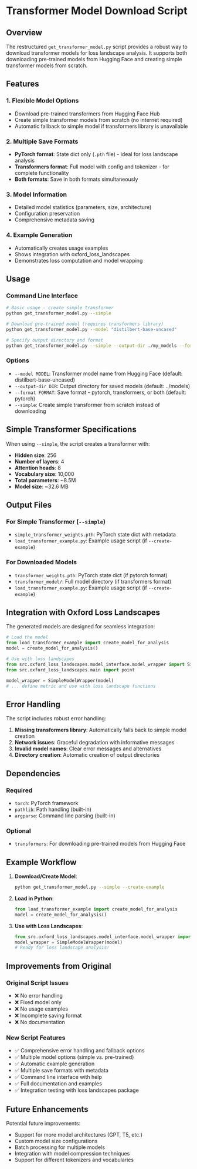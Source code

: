 # Transformer Model Download Script

## Overview

The restructured `get_transformer_model.py` script provides a robust way to download transformer models for loss landscape analysis. It supports both downloading pre-trained models from Hugging Face and creating simple transformer models from scratch.

## Features

### 1. **Flexible Model Options**

- Download pre-trained transformers from Hugging Face Hub
- Create simple transformer models from scratch (no internet required)
- Automatic fallback to simple model if transformers library is unavailable

### 2. **Multiple Save Formats**

- **PyTorch format**: State dict only (`.pth` file) - ideal for loss landscape analysis
- **Transformers format**: Full model with config and tokenizer - for complete functionality
- **Both formats**: Save in both formats simultaneously

### 3. **Model Information**

- Detailed model statistics (parameters, size, architecture)
- Configuration preservation
- Comprehensive metadata saving

### 4. **Example Generation**

- Automatically creates usage examples
- Shows integration with oxford_loss_landscapes
- Demonstrates loss computation and model wrapping

## Usage

### Command Line Interface

```bash
# Basic usage - create simple transformer
python get_transformer_model.py --simple

# Download pre-trained model (requires transformers library)
python get_transformer_model.py --model "distilbert-base-uncased"

# Specify output directory and format
python get_transformer_model.py --simple --output-dir ./my_models --format pytorch

```

### Options

- `--model MODEL`: Transformer model name from Hugging Face (default: distilbert-base-uncased)
- `--output-dir DIR`: Output directory for saved models (default: ../models)
- `--format FORMAT`: Save format - pytorch, transformers, or both (default: pytorch)
- `--simple`: Create simple transformer from scratch instead of downloading

## Simple Transformer Specifications

When using `--simple`, the script creates a transformer with:

- **Hidden size**: 256
- **Number of layers**: 4
- **Attention heads**: 8
- **Vocabulary size**: 10,000
- **Total parameters**: ~8.5M
- **Model size**: ~32.6 MB

## Output Files

### For Simple Transformer (`--simple`)

- `simple_transformer_weights.pth`: PyTorch state dict with metadata
- `load_transformer_example.py`: Example usage script (if `--create-example`)

### For Downloaded Models

- `transformer_weights.pth`: PyTorch state dict (if pytorch format)
- `transformer_model/`: Full model directory (if transformers format)
- `load_transformer_example.py`: Example usage script (if `--create-example`)

## Integration with Oxford Loss Landscapes

The generated models are designed for seamless integration:

```python
# Load the model
from load_transformer_example import create_model_for_analysis
model = create_model_for_analysis()

# Use with loss landscapes
from src.oxford_loss_landscapes.model_interface.model_wrapper import SimpleModelWrapper
from src.oxford_loss_landscapes.main import point

model_wrapper = SimpleModelWrapper(model)
# ... define metric and use with loss landscape functions
```

## Error Handling

The script includes robust error handling:

1. **Missing transformers library**: Automatically falls back to simple model creation
2. **Network issues**: Graceful degradation with informative messages
3. **Invalid model names**: Clear error messages and alternatives
4. **Directory creation**: Automatic creation of output directories

## Dependencies

### Required

- `torch`: PyTorch framework
- `pathlib`: Path handling (built-in)
- `argparse`: Command line parsing (built-in)

### Optional

- `transformers`: For downloading pre-trained models from Hugging Face

## Example Workflow

1. **Download/Create Model**:

   ```bash
   python get_transformer_model.py --simple --create-example
   ```

2. **Load in Python**:

   ```python
   from load_transformer_example import create_model_for_analysis
   model = create_model_for_analysis()
   ```

3. **Use with Loss Landscapes**:

   ```python
   from src.oxford_loss_landscapes.model_interface.model_wrapper import SimpleModelWrapper
   model_wrapper = SimpleModelWrapper(model)
   # Ready for loss landscape analysis!
   ```

## Improvements from Original

### Original Script Issues

- ❌ No error handling
- ❌ Fixed model only
- ❌ No usage examples
- ❌ Incomplete saving format
- ❌ No documentation

### New Script Features

- ✅ Comprehensive error handling and fallback options
- ✅ Multiple model options (simple vs. pre-trained)
- ✅ Automatic example generation
- ✅ Multiple save formats with metadata
- ✅ Command line interface with help
- ✅ Full documentation and examples
- ✅ Integration testing with loss landscapes package

## Future Enhancements

Potential future improvements:

- Support for more model architectures (GPT, T5, etc.)
- Custom model size configurations
- Batch processing for multiple models
- Integration with model compression techniques
- Support for different tokenizers and vocabularies
